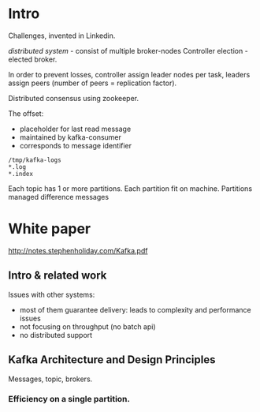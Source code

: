 # Intro
Challenges, invented in Linkedin.

*distributed system* - consist of multiple broker-nodes
Controller election - elected broker.

In order to prevent losses, controller assign leader nodes per task,
leaders assign peers (number of peers = replication factor).

Distributed consensus using zookeeper.

The offset:
- placeholder for last read message
- maintained by kafka-consumer
- corresponds to message identifier

```
/tmp/kafka-logs
*.log
*.index
```
Each topic has 1 or more partitions. Each partition fit on
machine. Partitions managed difference messages

# White paper
http://notes.stephenholiday.com/Kafka.pdf
## Intro & related work
Issues with other systems:
 - most of them guarantee delivery: leads to complexity and performance issues
 - not focusing on throughput (no batch api)
 - no distributed support

## Kafka Architecture and Design Principles
Messages, topic, brokers.
### Efficiency on a single partition.

